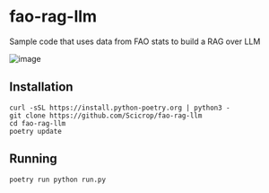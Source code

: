 # fao-rag-llm
Sample code that uses data from FAO stats to build a RAG over LLM

![image](https://github.com/Scicrop/fao-rag-llm/assets/692043/cc9807e9-f4e5-44ae-94aa-8b6109035156)

## Installation
```sudo apt install python3 python3-pip
curl -sSL https://install.python-poetry.org | python3 -
git clone https://github.com/Scicrop/fao-rag-llm
cd fao-rag-llm
poetry update
```

## Running
```
poetry run python run.py
```
